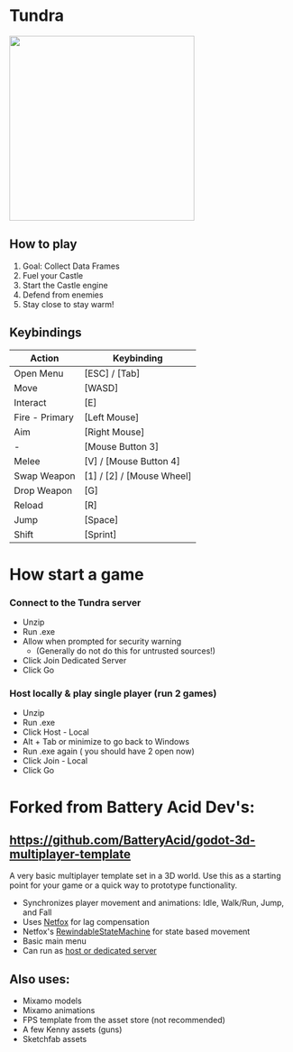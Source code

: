 # Tundra

<img src="tundra_view_w_logo.png" width="328"/>

## How to play

1. Goal: Collect Data Frames
2. Fuel your Castle
3. Start the Castle engine
4. Defend from enemies
5. Stay close to stay warm!

## Keybindings

| Action         | Keybinding                |
| -------------- | ------------------------- |
| Open Menu      | [ESC] / [Tab]             |
| Move           | [WASD]                    |
| Interact       | [E]                       |
| Fire - Primary | [Left Mouse]              |
| Aim            | [Right Mouse]             |
| -              | [Mouse Button 3]          |
| Melee          | [V] / [Mouse Button 4]    |
| Swap Weapon    | [1] / [2] / [Mouse Wheel] |
| Drop Weapon    | [G]                       |
| Reload         | [R]                       |
| Jump           | [Space]                   |
| Shift          | [Sprint]                  |

# How start a game

### Connect to the Tundra server

- Unzip
- Run .exe
- Allow when prompted for security warning
  - (Generally do not do this for untrusted sources!)
- Click Join Dedicated Server
- Click Go

### Host locally & play single player (run 2 games)

- Unzip
- Run .exe
- Click Host - Local
- Alt + Tab or minimize to go back to Windows
- Run .exe again ( you should have 2 open now)
- Click Join - Local
- Click Go


# Forked from Battery Acid Dev's:

## https://github.com/BatteryAcid/godot-3d-multiplayer-template

A very basic multiplayer template set in a 3D world. Use this as a starting point for your game or a quick way to prototype functionality.

- Synchronizes player movement and animations: Idle, Walk/Run, Jump, and Fall
- Uses [Netfox](https://github.com/foxssake/netfox) for lag compensation
- Netfox's [RewindableStateMachine](https://foxssake.github.io/netfox/netfox.extras/guides/rewindable-state-machine/) for state based movement
- Basic main menu
- Can run as [host or dedicated server](https://youtu.be/jgJuX04cq7k)

## Also uses:

- Mixamo models
- Mixamo animations
- FPS template from the asset store (not recommended)
- A few Kenny assets (guns)
- Sketchfab assets
